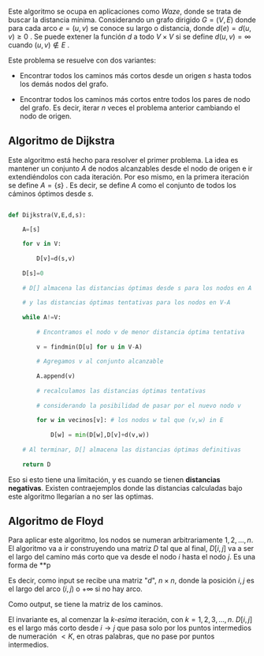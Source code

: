 
Este algoritmo se ocupa en aplicaciones como *Waze*, donde se trata de buscar la distancia mínima. Considerando un grafo dirigido $G=(V,E)$ donde para cada arco $e=(u,v)$ se conoce su largo o distancia, donde $d(e)=d(u,v)\geq 0$ . Se puede extener la función $d$ a todo $V\times V$ si se define $d(u,v)=\infty$ cuando $(u,v)\notin E$ .

Este problema se resuelve con dos variantes: 

- Encontrar todos los caminos más cortos desde un origen $s$ hasta todos los demás nodos del grafo. 

- Encontrar todos los caminos más cortos entre todos los pares de nodo del grafo. Es decir, iterar $n$ veces el problema anterior cambiando el nodo de origen. 

## Algoritmo de Dijkstra 

Este algoritmo está hecho para resolver el primer problema. La idea es mantener un conjunto $A$ de nodos alcanzables desde el nodo de origen e ir extendiéndolos con cada iteración. Por eso mismo, en la primera iteración se define $A=\lbrace s\rbrace$ . Es decir, se define $A$ como el conjunto de todos los cáminos óptimos desde $s$. 

```python 

def Dijkstra(V,E,d,s):

	A=[s]
	
	for v in V:
	
		D[v]=d(s,v)
	
	D[s]=0
	
	# D[] almacena las distancias óptimas desde s para los nodos en A
	
	# y las distancias óptimas tentativas para los nodos en V-A
	
	while A!=V:
	
		# Encontramos el nodo v de menor distancia óptima tentativa
		
		v = findmin(D[u] for u in V-A)
		
		# Agregamos v al conjunto alcanzable
		
		A.append(v)
		
		# recalculamos las distancias óptimas tentativas
		
		# considerando la posibilidad de pasar por el nuevo nodo v
		
		for w in vecinos[v]: # los nodos w tal que (v,w) in E
		
			D[w] = min(D[w],D[v]+d(v,w))
		
	# Al terminar, D[] almacena las distancias óptimas definitivas
	
	return D
```
Eso si esto tiene una limitación, y es cuando se tienen **distancias negativas**. Existen contraejemplos donde las distancias calculadas bajo este algoritmo llegarían a no ser las optimas. 

## Algoritmo de Floyd 

Para aplicar este algoritmo, los nodos se numeran arbitrariamente $1,2,\dots,n$. El algoritmo va a ir construyendo una matriz $D$ tal que al final, $D[i,j]$ va a ser el largo del camino más corto que va desde el nodo $i$ hasta el nodo $j$. Es una forma de **p

Es decir, como input se recibe una matriz "$d$",  $n\times n$, donde la posición $i,j$ es el largo del arco $(i,j)$ o $+\infty$ si no hay arco. 

Como output, se tiene la matriz de los caminos. 

El invariante es, al comenzar la *k-esima* iteración, con $k=1,2,3,\dots,n$. $D[i,j]$ es el largo más corto desde $i\to j$ que pasa solo por los puntos intermedios de numeración $<K$, en otras palabras, que no pase por puntos intermedios.  
